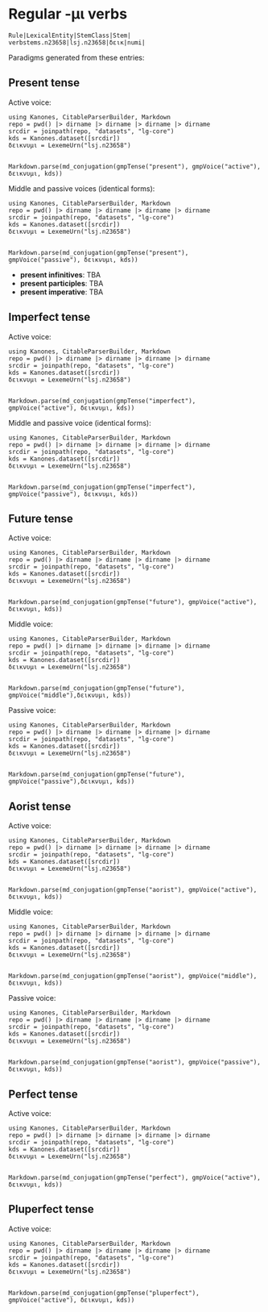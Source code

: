 # Regular -μι verbs



```
Rule|LexicalEntity|StemClass|Stem|
verbstems.n23658|lsj.n23658|δεικ|numi|
```

Paradigms generated from these entries:

## Present tense

Active voice:

```@eval
using Kanones, CitableParserBuilder, Markdown
repo = pwd() |> dirname |> dirname |> dirname |> dirname
srcdir = joinpath(repo, "datasets", "lg-core") 
kds = Kanones.dataset([srcdir])
δεικνυμι = LexemeUrn("lsj.n23658")


Markdown.parse(md_conjugation(gmpTense("present"), gmpVoice("active"), δεικνυμι, kds))
```

Middle and passive voices (identical forms):

```@eval
using Kanones, CitableParserBuilder, Markdown
repo = pwd() |> dirname |> dirname |> dirname |> dirname
srcdir = joinpath(repo, "datasets", "lg-core") 
kds = Kanones.dataset([srcdir])
δεικνυμι = LexemeUrn("lsj.n23658")


Markdown.parse(md_conjugation(gmpTense("present"), gmpVoice("passive"), δεικνυμι, kds))
```

- **present infinitives**: TBA
- **present participles**: TBA
- **present imperative**: TBA

## Imperfect tense

Active voice:

```@eval
using Kanones, CitableParserBuilder, Markdown
repo = pwd() |> dirname |> dirname |> dirname |> dirname
srcdir = joinpath(repo, "datasets", "lg-core") 
kds = Kanones.dataset([srcdir])
δεικνυμι = LexemeUrn("lsj.n23658")


Markdown.parse(md_conjugation(gmpTense("imperfect"), gmpVoice("active"), δεικνυμι, kds))
```


Middle and passive voice (identical forms):

```@eval
using Kanones, CitableParserBuilder, Markdown
repo = pwd() |> dirname |> dirname |> dirname |> dirname
srcdir = joinpath(repo, "datasets", "lg-core") 
kds = Kanones.dataset([srcdir])
δεικνυμι = LexemeUrn("lsj.n23658")


Markdown.parse(md_conjugation(gmpTense("imperfect"), gmpVoice("passive"), δεικνυμι, kds))
```

## Future tense

Active voice:

```@eval
using Kanones, CitableParserBuilder, Markdown
repo = pwd() |> dirname |> dirname |> dirname |> dirname
srcdir = joinpath(repo, "datasets", "lg-core") 
kds = Kanones.dataset([srcdir])
δεικνυμι = LexemeUrn("lsj.n23658")


Markdown.parse(md_conjugation(gmpTense("future"), gmpVoice("active"), δεικνυμι, kds))
```

Middle voice:


```@eval
using Kanones, CitableParserBuilder, Markdown
repo = pwd() |> dirname |> dirname |> dirname |> dirname
srcdir = joinpath(repo, "datasets", "lg-core") 
kds = Kanones.dataset([srcdir])
δεικνυμι = LexemeUrn("lsj.n23658")


Markdown.parse(md_conjugation(gmpTense("future"), gmpVoice("middle"),δεικνυμι, kds))
```


Passive voice:

```@eval
using Kanones, CitableParserBuilder, Markdown
repo = pwd() |> dirname |> dirname |> dirname |> dirname
srcdir = joinpath(repo, "datasets", "lg-core") 
kds = Kanones.dataset([srcdir])
δεικνυμι = LexemeUrn("lsj.n23658")


Markdown.parse(md_conjugation(gmpTense("future"), gmpVoice("passive"),δεικνυμι, kds))
```

## Aorist tense

Active voice:

```@eval
using Kanones, CitableParserBuilder, Markdown
repo = pwd() |> dirname |> dirname |> dirname |> dirname
srcdir = joinpath(repo, "datasets", "lg-core") 
kds = Kanones.dataset([srcdir])
δεικνυμι = LexemeUrn("lsj.n23658")


Markdown.parse(md_conjugation(gmpTense("aorist"), gmpVoice("active"), δεικνυμι, kds))
```


Middle voice:

```@eval
using Kanones, CitableParserBuilder, Markdown
repo = pwd() |> dirname |> dirname |> dirname |> dirname
srcdir = joinpath(repo, "datasets", "lg-core") 
kds = Kanones.dataset([srcdir])
δεικνυμι = LexemeUrn("lsj.n23658")


Markdown.parse(md_conjugation(gmpTense("aorist"), gmpVoice("middle"), δεικνυμι, kds))
```


Passive voice:

```@eval
using Kanones, CitableParserBuilder, Markdown
repo = pwd() |> dirname |> dirname |> dirname |> dirname
srcdir = joinpath(repo, "datasets", "lg-core") 
kds = Kanones.dataset([srcdir])
δεικνυμι = LexemeUrn("lsj.n23658")


Markdown.parse(md_conjugation(gmpTense("aorist"), gmpVoice("passive"), δεικνυμι, kds))
```

## Perfect tense

Active voice:

```@eval
using Kanones, CitableParserBuilder, Markdown
repo = pwd() |> dirname |> dirname |> dirname |> dirname
srcdir = joinpath(repo, "datasets", "lg-core") 
kds = Kanones.dataset([srcdir])
δεικνυμι = LexemeUrn("lsj.n23658")


Markdown.parse(md_conjugation(gmpTense("perfect"), gmpVoice("active"), δεικνυμι, kds))
```


## Pluperfect tense

Active voice:

```@eval
using Kanones, CitableParserBuilder, Markdown
repo = pwd() |> dirname |> dirname |> dirname |> dirname
srcdir = joinpath(repo, "datasets", "lg-core") 
kds = Kanones.dataset([srcdir])
δεικνυμι = LexemeUrn("lsj.n23658")


Markdown.parse(md_conjugation(gmpTense("pluperfect"), gmpVoice("active"), δεικνυμι, kds))
```